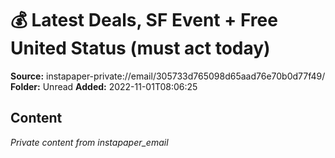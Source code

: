 # 💰 Latest Deals, SF Event + Free United Status (must act today)

**Source:** instapaper-private://email/305733d765098d65aad76e70b0d77f49/
**Folder:** Unread
**Added:** 2022-11-01T08:06:25




## Content
*Private content from instapaper_email*
